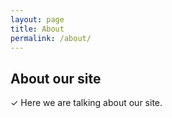 ```yaml
---
layout: page
title: About
permalink: /about/
---
```


## About our site

✓ Here we are talking about our site.